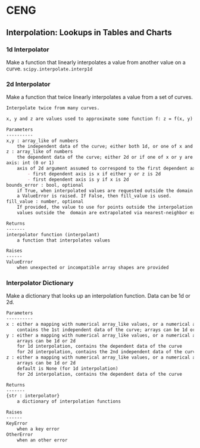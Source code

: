 # CENG

## Interpolation: Lookups in Tables and Charts

### 1d Interpolator
Make a function that linearly interpolates a value from another value on a curve.
`scipy.interpolate.interp1d`

### 2d Interpolator
Make a function that twice linearly interpolates a value from a set of curves.

```markdown
Interpolate twice from many curves.

x, y and z are values used to approximate some function f: z = f(x, y) which returns an interpolated value.

Parameters
----------
x,y : array_like of numbers
    the independent data of the curve; either both 1d, or one of x and y can be 2d if z is 1d
z : array_like of numbers
    the dependent data of the curve; either 2d or if one of x or y are 2d, then 1d
axis: int (0 or 1)
    axis of 2d argument assumed to correspond to the first dependent axis:
        - first dependent axis is x if either y or z is 2d
        - first dependent axis is y if x is 2d
bounds_error : bool, optional
    if True, when interpolated values are requested outside the domain of the input data (x,y),
    a ValueError is raised. If False, then fill_value is used.
fill_value : number, optional
    If provided, the value to use for points outside the interpolation domain. If omitted (None),
    values outside the  domain are extrapolated via nearest-neighbor extrapolation.

Returns
-------
interpolator function (interpolant)
    a function that interpolates values

Raises
------
ValueError
    when unexpected or incompatible array shapes are provided
```

### Interpolator Dictionary
Make a dictionary that looks up an interpolation function. Data can be 1d or 2d.

```markdown
Parameters
----------
x : either a mapping with numerical array_like values, or a numerical array_like
    contains the 1st independent data of the curve; arrays can be 1d or 2d 
y : either a mapping with numerical array_like values, or a numerical array_like
    arrays can be 1d or 2d 
    for 1d interpolation, contains the dependent data of the curve
    for 2d interpolation, contains the 2nd independent data of the curve
z : either a mapping with numerical array_like values, or a numerical array_like
    arrays can be 1d or 2d 
    default is None (for 1d interpolation)
    for 2d interpolation, contains the dependent data of the curve

Returns
-------
{str : interpolator}
    a dictionary of interpolation functions

Raises
------
KeyError
    when a key error
OtherError
    when an other error
```
